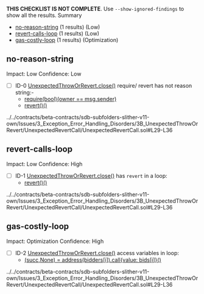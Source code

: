 **THIS CHECKLIST IS NOT COMPLETE**. Use `--show-ignored-findings` to show all the results.
Summary
 - [no-reason-string](#no-reason-string) (1 results) (Low)
 - [revert-calls-loop](#revert-calls-loop) (1 results) (Low)
 - [gas-costly-loop](#gas-costly-loop) (1 results) (Optimization)
## no-reason-string
Impact: Low
Confidence: Low
 - [ ] ID-0
[UnexpectedThrowOrRevert.close()](../../contracts/beta-contracts/sdb-subfolders-slither-v11-own/Issues/3_Exception_Error_Handling_Disorders/3B_UnexpectedThrowOrRevert/UnexpectedRevertCall/UnexpectedRevertCall.sol#L29-L36) require/ revert has not reason string:- 
	- [require(bool)(owner == msg.sender)](../../contracts/beta-contracts/sdb-subfolders-slither-v11-own/Issues/3_Exception_Error_Handling_Disorders/3B_UnexpectedThrowOrRevert/UnexpectedRevertCall/UnexpectedRevertCall.sol#L30)
	- [revert()()](../../contracts/beta-contracts/sdb-subfolders-slither-v11-own/Issues/3_Exception_Error_Handling_Disorders/3B_UnexpectedThrowOrRevert/UnexpectedRevertCall/UnexpectedRevertCall.sol#L34)

../../contracts/beta-contracts/sdb-subfolders-slither-v11-own/Issues/3_Exception_Error_Handling_Disorders/3B_UnexpectedThrowOrRevert/UnexpectedRevertCall/UnexpectedRevertCall.sol#L29-L36


## revert-calls-loop
Impact: Low
Confidence: High
 - [ ] ID-1
[UnexpectedThrowOrRevert.close()](../../contracts/beta-contracts/sdb-subfolders-slither-v11-own/Issues/3_Exception_Error_Handling_Disorders/3B_UnexpectedThrowOrRevert/UnexpectedRevertCall/UnexpectedRevertCall.sol#L29-L36) has `revert` in a loop: 
	- [revert()()](../../contracts/beta-contracts/sdb-subfolders-slither-v11-own/Issues/3_Exception_Error_Handling_Disorders/3B_UnexpectedThrowOrRevert/UnexpectedRevertCall/UnexpectedRevertCall.sol#L34)

../../contracts/beta-contracts/sdb-subfolders-slither-v11-own/Issues/3_Exception_Error_Handling_Disorders/3B_UnexpectedThrowOrRevert/UnexpectedRevertCall/UnexpectedRevertCall.sol#L29-L36


## gas-costly-loop
Impact: Optimization
Confidence: High
 - [ ] ID-2
[UnexpectedThrowOrRevert.close()](../../contracts/beta-contracts/sdb-subfolders-slither-v11-own/Issues/3_Exception_Error_Handling_Disorders/3B_UnexpectedThrowOrRevert/UnexpectedRevertCall/UnexpectedRevertCall.sol#L29-L36) access variables in loop: 
	- [(succ,None) = address(bidders[i]).call{value: bids[i]}()](../../contracts/beta-contracts/sdb-subfolders-slither-v11-own/Issues/3_Exception_Error_Handling_Disorders/3B_UnexpectedThrowOrRevert/UnexpectedRevertCall/UnexpectedRevertCall.sol#L33)

../../contracts/beta-contracts/sdb-subfolders-slither-v11-own/Issues/3_Exception_Error_Handling_Disorders/3B_UnexpectedThrowOrRevert/UnexpectedRevertCall/UnexpectedRevertCall.sol#L29-L36


